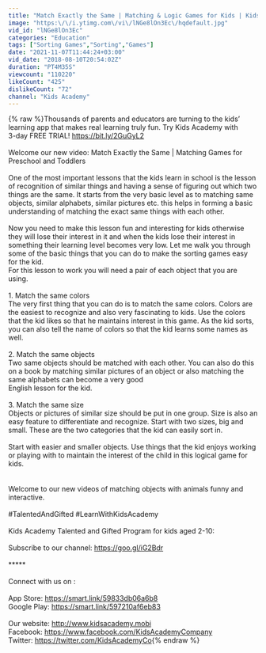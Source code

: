 ```yaml
---
title: "Match Exactly the Same | Matching & Logic Games for Kids | Kids Academy"
image: "https:\/\/i.ytimg.com\/vi\/lNGe8lOn3Ec\/hqdefault.jpg"
vid_id: "lNGe8lOn3Ec"
categories: "Education"
tags: ["Sorting Games","Sorting","Games"]
date: "2021-11-07T11:44:24+03:00"
vid_date: "2018-08-10T20:54:02Z"
duration: "PT4M35S"
viewcount: "110220"
likeCount: "425"
dislikeCount: "72"
channel: "Kids Academy"
---
```

{% raw %}Thousands of parents and educators are turning to the kids’ learning app that makes real learning truly fun. Try Kids Academy with <br /> 3-day FREE TRIAL! <a rel="nofollow" target="blank" href="https://bit.ly/2GuGyL2">https://bit.ly/2GuGyL2</a><br /><br />Welcome our new video: Match Exactly  the Same | Matching Games for Preschool and Toddlers<br /><br />One of the most important lessons that the kids learn in school is the lesson of recognition of similar things and having a sense of figuring out which two things are the same. It starts from the very basic level as to matching same objects, similar alphabets, similar pictures etc. this helps in forming a basic understanding of matching the exact same things with each other. <br /><br />Now you need to make this lesson fun and interesting for kids otherwise they will lose their interest in it and when the kids lose their interest in something their learning level becomes very low. Let me walk you through some of the basic things that you can do to make the sorting games easy for the kid.<br />For this lesson to work you will need a pair of each object that you are using.<br /><br />1. Match the same colors<br />The very first thing that you can do is to match the same colors. Colors are the easiest to recognize and also very fascinating to kids. Use the colors that the kid likes so that he maintains interest in this game. As the kid sorts, you can also tell the name of colors so that the kid learns some names as well. <br /><br />2. Match the same objects<br />Two same objects should be matched with each other. You can also do this on a book by matching similar pictures of an object or also matching the same alphabets can become a very good <br />English lesson for the kid. <br /><br />3. Match the same size<br />Objects or pictures of similar size should be put in one group. Size is also an easy feature to differentiate and recognize. Start with two sizes, big and small. These are the two categories that the kid can easily sort in. <br /><br />Start with easier and smaller objects. Use things that the kid enjoys working or playing with to maintain the interest of the child in this logical game for kids. <br /><br /><br />Welcome to our new videos of matching objects with animals funny and interactive. <br /><br />#TalentedAndGifted #LearnWithKidsAcademy<br /><br />Kids Academy Talented and Gifted Program for kids aged 2-10: <br /><br />Subscribe to our channel: <a rel="nofollow" target="blank" href="https://goo.gl/iG2Bdr">https://goo.gl/iG2Bdr</a><br /><br />*****<br /><br />Connect with us on :<br /><br />App Store: <a rel="nofollow" target="blank" href="https://smart.link/59833db06a6b8">https://smart.link/59833db06a6b8</a><br />Google Play: <a rel="nofollow" target="blank" href="https://smart.link/597210af6eb83">https://smart.link/597210af6eb83</a><br /><br />Our website:  <a rel="nofollow" target="blank" href="http://www.kidsacademy.mobi">http://www.kidsacademy.mobi</a><br />Facebook:      <a rel="nofollow" target="blank" href="https://www.facebook.com/KidsAcademyCompany">https://www.facebook.com/KidsAcademyCompany</a><br />Twitter:           <a rel="nofollow" target="blank" href="https://twitter.com/KidsAcademyCo">https://twitter.com/KidsAcademyCo</a>{% endraw %}
